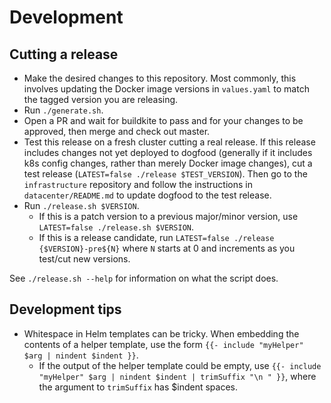 # Development

## Cutting a release

* Make the desired changes to this repository. Most commonly, this involves updating the Docker image versions in `values.yaml` to match the tagged version you are releasing.
* Run `./generate.sh`.
* Open a PR and wait for buildkite to pass and for your changes to be approved, then merge and check out master.
* Test this release on a fresh cluster cutting a real release. If this release includes changes not
  yet deployed to dogfood (generally if it includes k8s config changes, rather than merely Docker
  image changes), cut a test release (`LATEST=false ./release $TEST_VERSION`). Then go to the
  `infrastructure` repository and follow the instructions in `datacenter/README.md` to update
  dogfood to the test release.
* Run `./release.sh $VERSION`.
  * If this is a patch version to a previous major/minor version, use `LATEST=false ./release.sh
    $VERSION`.
  * If this is a release candidate, run `LATEST=false ./release {$VERSION}-pre${N}` where `N` starts
    at 0 and increments as you test/cut new versions.

See `./release.sh --help` for information on what the script does.

## Development tips

* Whitespace in Helm templates can be tricky. When embedding the contents of a helper template, use
  the form `{{- include "myHelper" $arg | nindent $indent }}`.
  * If the output of the helper template could be empty, use `{{- include "myHelper" $arg | nindent $indent | trimSuffix "\n " }}`, where the argument to `trimSuffix` has $indent spaces.
